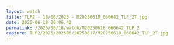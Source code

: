 ```yaml
---
layout: watch
title: TLP2 - 18/06/2025 - M20250618_060642_TLP_2T.jpg
date: 2025-06-18 06:06:42
permalink: /2025/06/18/watch/M20250618_060642_TLP_2
capture: TLP2/2025/202506/20250617/M20250618_060642_TLP_2T.jpg
---
```


